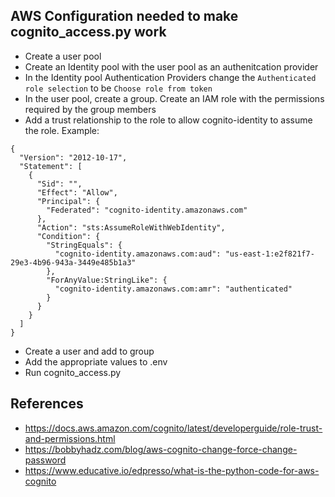 
## AWS Configuration needed to make cognito_access.py work
- Create a user pool
- Create an Identity pool with the user pool as an authenitcation provider
- In the Identity pool Authentication Providers change the `Authenticated role selection` to be `Choose role from token`
- In the user pool, create a group.  Create an IAM role with the permissions required by the group members
- Add a trust relationship to the role to allow cognito-identity to assume the role. Example:
```
{
  "Version": "2012-10-17",
  "Statement": [
    {
      "Sid": "",
      "Effect": "Allow",
      "Principal": {
        "Federated": "cognito-identity.amazonaws.com"
      },
      "Action": "sts:AssumeRoleWithWebIdentity",
      "Condition": {
        "StringEquals": {
          "cognito-identity.amazonaws.com:aud": "us-east-1:e2f821f7-29e3-4b96-943a-3449e485b1a3"
        },
        "ForAnyValue:StringLike": {
          "cognito-identity.amazonaws.com:amr": "authenticated"
        }
      }
    }
  ]
}
```
- Create a user and add to group
- Add the appropriate values to .env
- Run cognito_access.py



## References
- https://docs.aws.amazon.com/cognito/latest/developerguide/role-trust-and-permissions.html
- https://bobbyhadz.com/blog/aws-cognito-change-force-change-password
- https://www.educative.io/edpresso/what-is-the-python-code-for-aws-cognito




